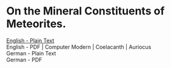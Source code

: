 # On the Mineral Constituents of Meteorites.

[English - Plain Text](full-text-english.md)  
English - PDF | Computer Modern | Coelacanth | Auriocus  
German - Plain Text  
German - PDF  
